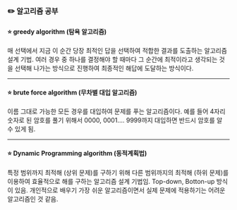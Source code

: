 ### ✏️ 알고리즘 공부

#### ⭐ greedy algorithm (탐욕 알고리즘)
매 선택에서 지금 이 순간 당장 최적인 답을 선택하여 적합한 결과를 도출하는 알고리즘 설계 기법.
여러 경우 중 하나를 결정해야 할 때마다 그 순간에 최적이라고 생각되는 것을 선택해 나가는 방식으로 진행하여 최종적인 해답에 도달하는 방식이다.

---

#### ⭐ brute force algorithm (무차별 대입 알고리즘)
이름 그대로 가능한 모든 경우를 대입하여 문제를 푸는 알고리즘이다. 예를 들어 4자리 숫자로 된 암호를 풀기 위해서 0000, 0001.... 9999까지 대입하면 반드시 암호를 알 수 있게 됨.

---

#### ⭐ Dynamic Programming algorithm (동적계획법)
특정 범위까지 최적해 (상위 문제)를 구하기 위해 다른 범위까지의 최적해 (하위 문제)를 이용하여 효율적으로 해를 구하는 알고리즘 설계 기법임.
Top-down, Botton-up 방식이 있음. 개인적으로 배우기 가장 쉬운 알고리즘이면서 실제 문제에 적용하기는 어려운 알고리즘인 것 같음.
